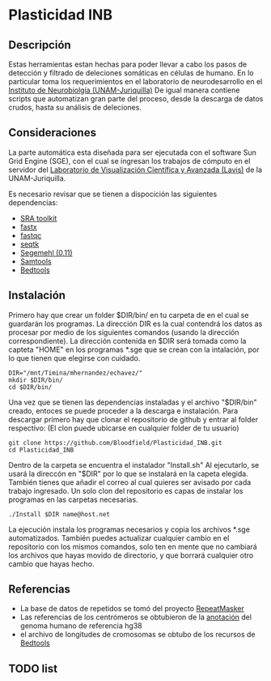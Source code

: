 #	Plasticidad INB

##	Descripción

Estas herramientas estan hechas para poder llevar a cabo los pasos de detección y filtrado de deleciones somáticas en células de humano.
En lo particular toma los requerimientos en el laboratorio de neurodesarrollo en el [Instituto de Neurobiolgía (UNAM-Juriquilla)](http://www.inb.unam.mx/index.html)
De igual manera contiene scripts que automatizan gran parte del proceso, desde la descarga de datos crudos, hasta su análisis de deleciones.

##	Consideraciones

La parte automática esta diseñada para ser ejecutada con el software Sun Grid Engine (SGE), con el cual se ingresan los trabajos de cómputo en el servidor del [Laboratorio de Visualización Científica y Avanzada (Lavis)](http://lavis.unam.mx/) de la UNAM-Juriquilla.

Es necesario revisar que se tienen a dispocición las siguientes dependencias:

+ [SRA toolkit](https://www.ncbi.nlm.nih.gov/books/NBK158899/)
+ [fastx](http://hannonlab.cshl.edu/fastx_toolkit/commandline.html)
+ [fastqc](https://www.bioinformatics.babraham.ac.uk/projects/fastqc/)
+ [seqtk](https://github.com/lh3/seqtk)
+ [Segemehl (0.11)](https://www.bioinf.uni-leipzig.de/Software/segemehl/)
+ [Samtools](http://www.htslib.org/)
+ [Bedtools](http://bedtools.readthedocs.io/)

##	Instalación

Primero hay que crear un folder $DIR/bin/ en tu carpeta de  en el cual se guardarán los programas.
La dirección DIR es la cual contendrá los datos as procesar por medio de los siguientes comandos (usando la dirección correspondiente).
La dirección contenida en $DIR será tomada como la capteta "HOME" en los programas *.sge que se crean con la intalación, por lo que tienen que elegirse con cuidado.
```
DIR="/mnt/Timina/mhernandez/echavez/"
mkdir $DIR/bin/
cd $DIR/bin/
```

Una vez que se tienen las dependencias instaladas y el archivo "$DIR/bin" creado, entoces se puede proceder a la descarga e instalación.
Para descargar primero hay que clonar el repositorio de github y entrar al folder respectivo:
(El clon puede ubicarse en  cualquier folder de tu usuario)
```
git clone https://github.com/Bloodfield/Plasticidad_INB.git
cd Plasticidad_INB
```

Dentro de la carpeta se encuentra el instalador "Install.sh"
Al ejecutarlo, se usará la direccón en "$DIR" por lo que se instalará en la capeta elegida.
También tienes que añadir el correo al cual quieres ser avisado por cada trabajo ingresado. 
Un solo clon del repositorio es capas de instalar los programas en las carpetas necesarias.
```
./Install $DIR name@host.net
```
La ejecución instala los programas necesarios y copia los archivos *.sge automatizados.
También puedes actualizar cualquier cambio en el repositorio con los mismos comandos, solo ten en mente que no cambiará los archivos que hayas movido de directorio, y que borrará cualquier otro cambio que hayas hecho.

##	Referencias

+ La base de datos de repetidos se tomó del proyecto [RepeatMasker](http://www.repeatmasker.org/)
+ Las referencias de los centrómeros se obtubieron de la [anotación](https://www.ncbi.nlm.nih.gov/genome/guide/human/) del genoma humano de referencia hg38
+ el archivo de longitudes de cromosomas se obtubo de los recursos de [Bedtools](http://bedtools.readthedocs.io/)

##	TODO list


